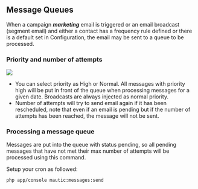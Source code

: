 ## Message Queues

When a campaign _**marketing**_ email is triggered or an email broadcast (segment email) and either a contact has a frequency rule defined or there is a default set in Configuration, the email may be sent to a queue to be processed.

### Priority and number of attempts

![](/contacts/media/marketing-email.png)

- You can select priority as High or Normal. All messages with priority high will be put in front of the queue when processing messages for a given date. Broadcasts are always injected as normal priority.
- Number of attempts will try to send email again if it has been rescheduled, note that even if an email is pending but if the number of attempts has been reached, the message will not be sent.

### Processing a message queue
Messages are put into the queue with status pending, so all pending messages that have not met their max number of attempts will be processed using this command.

Setup your cron as followed:

`php app/console mautic:messages:send`
